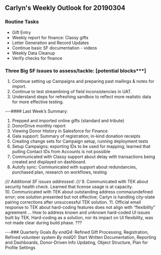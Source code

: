 ## Carlyn's Weekly Outlook for 20190304
### Routine Tasks
* Gift Entry
* Weekly report for finance: Classy gifts
* Letter Generation and Record Updates
* Continue basic SF documentation - videos
* Weekly Data Cleanup
* Verify checks for finance

### Three Big SF Issues to assess/tackle: [potential blocks***]
1. Continue setting up Campaigns and preparing past mailings & notes for import.
2. Continue to test streamlining of field inconsistencies in UAT.
3. Understand steps for refreshing sandbox to reflect more realistic data for more effective testing.

---#### Last Week’s Summary:
1. Prepped and imported online gifts (standard and tribute)
2. DonorDrive monthly report
3. Viewing Donor History in Salesforce for Finance
4. Gala support: Summary of registration; in-kind donation receipts
5. Creating change sets for Campaign setup, running deployment tests
6. Setup Campaigns; exporting IDs to be used for mapping; learned that pulling Contact IDs from Accounts is not possible
7. Communicated with Classy support about delay with transactions being created and displayed on dashboard. 
8. Autofy sync: Communicated with support about redundancies, purchased plan, research on workflows, testing

*/// Additional SF issues addressed: ///*
9. Communicated with TEK about security health check.  Learned that license usage is at capacity.  
10. Communicated with TEK about outstanding address comma/undefined error; one solution presented but not effective; Carlyn is handling city-state pairing corrections after unsuccessful TEK solution.
11. Official email response to TEK about hard-coding features does not align with “flexibility” agreement … How to address known and unknown hard-coded UI issues built by TEK.  Hard-coding as a solution, nor its impact on UI flexibility, was not made clear during build phase.  ???

---### Quarterly Goals
*By endQ4:* Refined Gift Processing, Registration, Refined volunteer system
*By midQ1:* Start Written Documentation, Reporting and Dashboards, Donor-Driven Info Updating, Object Structure, Plan for Profile Settings